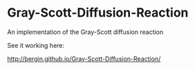 # Gray-Scott-Diffusion-Reaction
An implementation of the Gray-Scott diffusion reaction

See it working here:

http://bergin.github.io/Gray-Scott-Diffusion-Reaction/  
